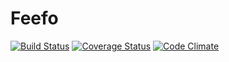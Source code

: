 Feefo
=====

[![Build Status](https://travis-ci.org/sealink/feefo.png?branch=master)](https://travis-ci.org/sealink/feefo)
[![Coverage Status](https://coveralls.io/repos/sealink/feefo/badge.png)](https://coveralls.io/r/sealink/feefo)
[![Code Climate](https://codeclimate.com/github/sealink/feefo.png)](https://codeclimate.com/github/sealink/feefo)
